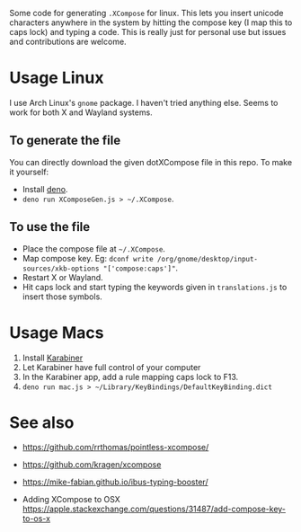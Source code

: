 Some code for generating `.XCompose` for linux.
This lets you insert unicode characters anywhere in the system by hitting the compose key (I map this to caps lock) and typing a code.
This is really just for personal use but issues and contributions are welcome.

# Usage Linux

I use Arch Linux's `gnome` package. I haven't tried anything else. Seems to work for both X and Wayland systems.

## To generate the file

You can directly download the given dotXCompose file in this repo. To make it yourself:

- Install [deno](https://deno.land).
- `deno run XComposeGen.js > ~/.XCompose`.

## To use the file

- Place the compose file at `~/.XCompose`.
- Map compose key. Eg: `dconf write /org/gnome/desktop/input-sources/xkb-options "['compose:caps']"`.
- Restart X or Wayland.
- Hit caps lock and start typing the keywords given in `translations.js` to insert those symbols.

# Usage Macs

1. Install [Karabiner](https://karabiner-elements.pqrs.org/)
2. Let Karabiner have full control of your computer
3. In the Karabiner app, add a rule mapping caps lock to F13.
4. `deno run mac.js > ~/Library/KeyBindings/DefaultKeyBinding.dict`

# See also

- https://github.com/rrthomas/pointless-xcompose/
- https://github.com/kragen/xcompose
- https://mike-fabian.github.io/ibus-typing-booster/

- Adding XCompose to OSX https://apple.stackexchange.com/questions/31487/add-compose-key-to-os-x